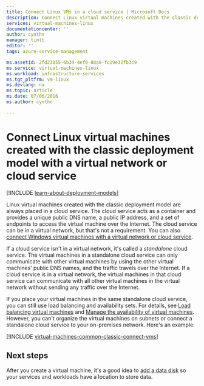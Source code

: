 ```yaml
---
title: Connect Linux VMs in a cloud service | Microsoft Docs
description: Connect Linux virtual machines created with the classic deployment model to an Azure cloud service or virtual network.
services: virtual-machines-linux
documentationcenter: ''
author: cynthn
manager: timlt
editor: ''
tags: azure-service-management

ms.assetid: 2fd23055-6b34-4ef0-88a8-fc19e32fb3c9
ms.service: virtual-machines-linux
ms.workload: infrastructure-services
ms.tgt_pltfrm: vm-linux
ms.devlang: na
ms.topic: article
ms.date: 07/06/2016
ms.author: cynthn

---
```

# Connect Linux virtual machines created with the classic deployment model with a virtual network or cloud service
[!INCLUDE [learn-about-deployment-models](../../includes/learn-about-deployment-models-classic-include.md)]

Linux virtual machines created with the classic deployment model are always placed in a cloud service. The cloud service acts as a container and provides a unique public DNS name, a public IP address, and a set of endpoints to access the virtual machine over the Internet. The cloud service can be in a virtual network, but that's not a requirement. You can also [connect Windows virtual machines with a virtual network or cloud service](virtual-machines-windows-classic-connect-vms.md?toc=%2fazure%2fvirtual-machines%2fwindows%2fclassic%2ftoc.json).

If a cloud service isn't in a virtual network, it's called a *standalone* cloud service. The virtual machines in a standalone cloud service can only communicate with other virtual machines by using the other virtual machines’ public DNS names, and the traffic travels over the Internet. If a cloud service is in a virtual network, the virtual machines in that cloud service can communicate with all other virtual machines in the virtual network without sending any traffic over the Internet.

If you place your virtual machines in the same standalone cloud service, you can still use load balancing and availability sets. For details, see [Load balancing virtual machines](virtual-machines-linux-load-balance.md?toc=%2fazure%2fvirtual-machines%2flinux%2ftoc.json) and [Manage the availability of virtual machines](virtual-machines-linux-manage-availability.md?toc=%2fazure%2fvirtual-machines%2flinux%2ftoc.json). However, you can't organize the virtual machines on subnets or connect a standalone cloud service to your on-premises network. Here's an example:

[!INCLUDE [virtual-machines-common-classic-connect-vms](../../includes/virtual-machines-common-classic-connect-vms.md)]

## Next steps
After you create a virtual machine, it's a good idea to [add a data disk](virtual-machines-linux-classic-attach-disk.md?toc=%2fazure%2fvirtual-machines%2flinux%2fclassic%2ftoc.json) so your services and workloads have a location to store data. 

